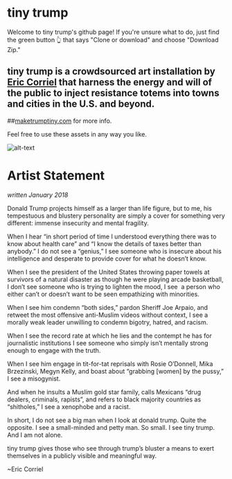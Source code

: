 # tiny trump
Welcome to tiny trump's github page! If you're unsure what to do, just find the green button 👆 that says "Clone or download" and choose "Download Zip."

## tiny trump is a crowdsourced art installation by [Eric Corriel](http://www.ericcorriel.com) that harness the energy and will of the public to inject resistance totems into towns and cities in the U.S. and beyond. 

##[maketrumptiny.com](https://maketrumptiny.com) for more info.

Feel free to use these assets in any way you like.

![alt-text](https://maketrumptiny.com/assets/images/img-1823.jpg "tiny trump in city landscape with 'Big Bullies Are Small People' on the torso")


# Artist Statement
*written January 2018*

Donald Trump projects himself as a larger than life figure, but to me, his tempestuous and blustery personality are simply a cover for something very different: immense insecurity and mental fragility.

When I hear “in short period of time I understood everything there was to know about health care” and “I know the details of taxes better than anybody.” I do not see a “genius,” I see someone who is insecure about his intelligence and desperate to provide cover for what he doesn’t know.

When I see the president of the United States throwing paper towels at survivors of a natural disaster as  though he were playing arcade basketball, I don’t see someone who is trying to lighten the mood, I see  a person who either can’t or doesn’t want to be seen empathizing with minorities.

When I see him condemn “both sides,” pardon Sheriff Joe Arpaio, and retweet the most offensive anti-Muslim videos without context, I see a morally weak leader unwilling to condemn bigotry, hatred, and racism.

When I see the record rate at which he lies and the contempt he has for journalistic institutions I see someone who simply isn’t mentally strong enough to engage with the truth.

When I see him engage in tit-for-tat reprisals with Rosie O’Donnell, Mika Brzezinski, Megyn Kelly, and boast about “grabbing [women] by the pussy,” I see a misogynist.

And when he insults a Muslim gold star family, calls Mexicans “drug dealers, criminals, rapists”, and refers to black majority countries as “shitholes,” I see a xenophobe and a racist.

In short, I do not see a big man when I look at donald trump. Quite the opposite. I see a small-minded and petty man. So small. I see tiny trump. And I am not alone.

tiny trump gives those who see through trump’s bluster a means to exert themselves in a publicly visible and meaningful way.

~Eric Corriel
